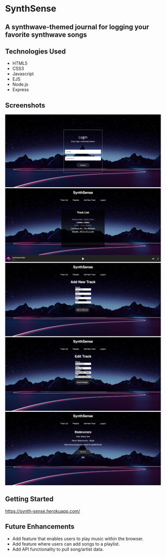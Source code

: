 # SynthSense

## A synthwave-themed journal for logging your favorite synthwave songs

## Technologies Used
* HTML5
* CSS3
* Javascript
* EJS
* Node.js
* Express


## Screenshots
<img src="readme-images/login.png" alt="Login Page"/>
<img src="readme-images/index.png" alt="Home Page"/>
<img src="readme-images/new.png" alt="New Page"/>
<img src="readme-images/edit.png" alt="Edit Page"/>
<img src="readme-images/show.png" alt="Show Page"/>

## Getting Started
https://synth-sense.herokuapp.com/

## Future Enhancements
* Add feature that enables users to play music within the browser.
* Add feature where users can add songs to a playlist.
* Add API functionality to pull song/artist data.